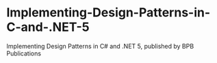 # Implementing-Design-Patterns-in-C-and-.NET-5
Implementing Design Patterns in C# and .NET 5, published by BPB Publications
